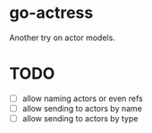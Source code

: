 # go-actress

Another try on actor models.


# TODO

- [ ] allow naming actors or even refs
- [ ] allow sending to actors by name
- [ ] allow sending to actors by type
